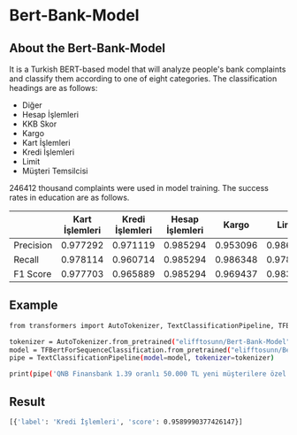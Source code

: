 # Bert-Bank-Model

## About the Bert-Bank-Model

It is a Turkish BERT-based model that will analyze people's bank complaints and classify them according to one of eight categories. The classification headings are as follows:

- Diğer
- Hesap İşlemleri
- KKB Skor
- Kargo
- Kart İşlemleri
- Kredi İşlemleri
- Limit 
- Müşteri Temsilcisi

246412 thousand complaints were used in model training. The success rates in education are as follows.

|        | Kart İşlemleri | Kredi İşlemleri | Hesap İşlemleri | Kargo | Limit | Müşteri Temsilcisi |  KKB Skor | accuracy |
| ------ | ------  | ------ | ------  | ------ | ------ | ------ | ------ | ------ | 
| Precision | 0.977292 | 0.971119 | 0.985294 | 0.953096 | 0.98616 | 0.989115 | 0.991824 | 0.982336 |
| Recall  | 0.978114 | 0.960714 | 0.985294 | 0.986348 | 0.978590 | 0.982224  | 0.992679 | 0.982336 |
| F1 Score | 0.977703 | 0.965889 | 0.985294 | 0.969437 | 0.983577 |  0.985657  | 0.992251 | 0.982336 | 

## Example

```sh
from transformers import AutoTokenizer, TextClassificationPipeline, TFBertForSequenceClassification

tokenizer = AutoTokenizer.from_pretrained("elifftosunn/Bert-Bank-Model")
model = TFBertForSequenceClassification.from_pretrained("elifftosunn/Bert-Bank-Model", from_pt=True)
pipe = TextClassificationPipeline(model=model, tokenizer=tokenizer)

print(pipe('QNB Finansbank 1.39 oranlı 50.000 TL yeni müşterilere özel ihtiyaç kredisi 1.92 oranında veriyor amaç hesap açtırmak kampanyanın hiçbir gerçekçiliği yoktur. Resmen milletle dalga geçiyorsunuz. Ne demek oluyor bu. 1,39 dan kredi deyip içeriğine girince 2 katına çıkıyor. Böyle saçma bir banka'))

```

## Result

```sh
[{'label': 'Kredi İşlemleri', 'score': 0.9589990377426147}]
```



